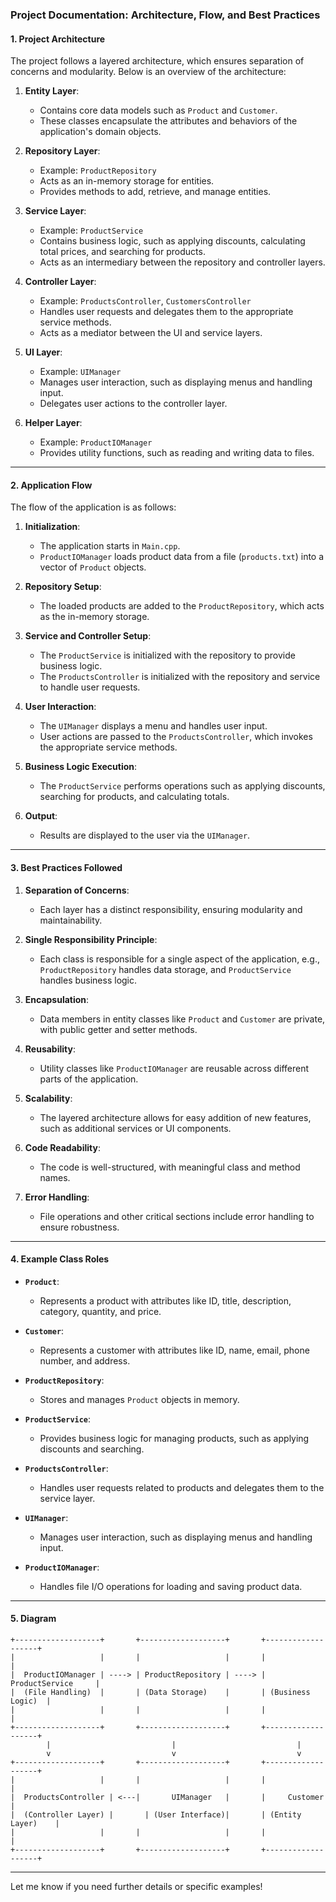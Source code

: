 ### Project Documentation: Architecture, Flow, and Best Practices


#### **1. Project Architecture**

The project follows a layered architecture, which ensures separation of concerns and modularity. Below is an overview of the architecture:

1. **Entity Layer**:
   - Contains core data models such as `Product` and `Customer`.
   - These classes encapsulate the attributes and behaviors of the application's domain objects.

2. **Repository Layer**:
   - Example: `ProductRepository`
   - Acts as an in-memory storage for entities.
   - Provides methods to add, retrieve, and manage entities.

3. **Service Layer**:
   - Example: `ProductService`
   - Contains business logic, such as applying discounts, calculating total prices, and searching for products.
   - Acts as an intermediary between the repository and controller layers.

4. **Controller Layer**:
   - Example: `ProductsController`, `CustomersController`
   - Handles user requests and delegates them to the appropriate service methods.
   - Acts as a mediator between the UI and service layers.

5. **UI Layer**:
   - Example: `UIManager`
   - Manages user interaction, such as displaying menus and handling input.
   - Delegates user actions to the controller layer.

6. **Helper Layer**:
   - Example: `ProductIOManager`
   - Provides utility functions, such as reading and writing data to files.

---

#### **2. Application Flow**

The flow of the application is as follows:

1. **Initialization**:
   - The application starts in `Main.cpp`.
   - `ProductIOManager` loads product data from a file (`products.txt`) into a vector of `Product` objects.

2. **Repository Setup**:
   - The loaded products are added to the `ProductRepository`, which acts as the in-memory storage.

3. **Service and Controller Setup**:
   - The `ProductService` is initialized with the repository to provide business logic.
   - The `ProductsController` is initialized with the repository and service to handle user requests.

4. **User Interaction**:
   - The `UIManager` displays a menu and handles user input.
   - User actions are passed to the `ProductsController`, which invokes the appropriate service methods.

5. **Business Logic Execution**:
   - The `ProductService` performs operations such as applying discounts, searching for products, and calculating totals.

6. **Output**:
   - Results are displayed to the user via the `UIManager`.

---

#### **3. Best Practices Followed**

1. **Separation of Concerns**:
   - Each layer has a distinct responsibility, ensuring modularity and maintainability.

2. **Single Responsibility Principle**:
   - Each class is responsible for a single aspect of the application, e.g., `ProductRepository` handles data storage, and `ProductService` handles business logic.

3. **Encapsulation**:
   - Data members in entity classes like `Product` and `Customer` are private, with public getter and setter methods.

4. **Reusability**:
   - Utility classes like `ProductIOManager` are reusable across different parts of the application.

5. **Scalability**:
   - The layered architecture allows for easy addition of new features, such as additional services or UI components.

6. **Code Readability**:
   - The code is well-structured, with meaningful class and method names.

7. **Error Handling**:
   - File operations and other critical sections include error handling to ensure robustness.

---

#### **4. Example Class Roles**

- **`Product`**:
  - Represents a product with attributes like ID, title, description, category, quantity, and price.

- **`Customer`**:
  - Represents a customer with attributes like ID, name, email, phone number, and address.

- **`ProductRepository`**:
  - Stores and manages `Product` objects in memory.

- **`ProductService`**:
  - Provides business logic for managing products, such as applying discounts and searching.

- **`ProductsController`**:
  - Handles user requests related to products and delegates them to the service layer.

- **`UIManager`**:
  - Manages user interaction, such as displaying menus and handling input.

- **`ProductIOManager`**:
  - Handles file I/O operations for loading and saving product data.

---

#### **5. Diagram**


```plaintext
+-------------------+       +-------------------+       +-------------------+
|                   |       |                   |       |                   |
|  ProductIOManager | ----> | ProductRepository | ----> | ProductService     |
|  (File Handling)  |       | (Data Storage)    |       | (Business Logic)  |
|                   |       |                   |       |                   |
+-------------------+       +-------------------+       +-------------------+
        |                           |                           |
        v                           v                           v
+-------------------+       +-------------------+       +-------------------+
|                   |       |                   |       |                   |
|  ProductsController | <---|       UIManager   |       |     Customer      |
|  (Controller Layer) |       | (User Interface)|       | (Entity Layer)    |
|                   |       |                   |       |                   |
+-------------------+       +-------------------+       +-------------------+

```

---

Let me know if you need further details or specific examples!